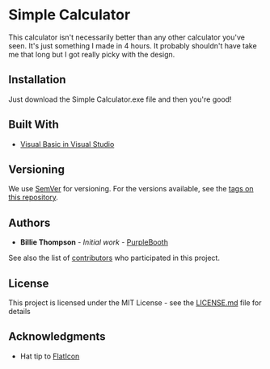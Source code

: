 # Simple Calculator

This calculator isn't necessarily better than any other calculator you've seen. It's just something I made in 4 hours. It probably shouldn't have take me that long but I got really picky with the design.

## Installation

Just download the Simple Calculator.exe file and then you're good!

## Built With

* [Visual Basic in Visual Studio](https://visualstudio.microsoft.com/)

## Versioning

We use [SemVer](http://semver.org/) for versioning. For the versions available, see the [tags on this repository](https://github.com/your/project/tags). 

## Authors

* **Billie Thompson** - *Initial work* - [PurpleBooth](https://github.com/PurpleBooth)

See also the list of [contributors](https://github.com/your/project/contributors) who participated in this project.

## License

This project is licensed under the MIT License - see the [LICENSE.md](LICENSE.md) file for details

## Acknowledgments

* Hat tip to [FlatIcon](https://www.flaticon.com/)
